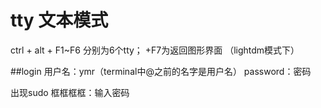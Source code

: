 # tty 文本模式
ctrl + alt + F1~F6 分别为6个tty； +F7为返回图形界面 （lightdm模式下）

##login
用户名：ymr（terminal中@之前的名字是用户名）
password：密码

出现sudo 框框框框：输入密码
